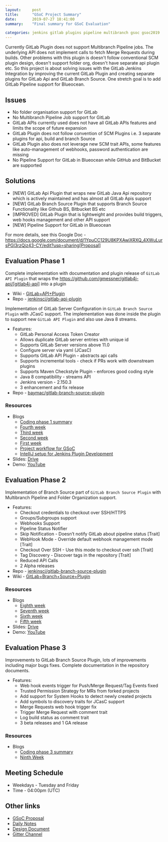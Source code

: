 ```yaml
---
layout:     post
title:      "GSoC Project Summary"
date:       2019-07-27 18:41:00
summary:    "Final summary for GSoC Evaluation"

categories: jenkins gitlab plugins pipeline multibranch gsoc gsoc2019
---
```


Currently GitLab Plugin does not support Multibranch Pipeline jobs. The underlying API does
not implement calls to fetch Merge Requests during builds. Other problems with this plugin is
doesn't follow conventional SCM plugin design, doesn't support folder org, doesn't have separate
api plugin etc. So this project is about solving issues with the GitLab Jenkins Integration by
improving the current GitLab Plugin and creating separate plugins for GitLab Api and GitLab
Branch Source. One stretch goal is to add GitLab Pipeline support for Blueocean.

## Issues
* No folder organisation support for GitLab
* No Multibranch Pipeline Job support for GitLab
* GitLab APIs currently used does not have all GitLab APIs features and limits the scope of future expansion
* GitLab Plugin does not follow convention of SCM Plugins i.e. 3 separate plugins for api, build and branch Source
* GitLab Plugin also does not leverage new SCM trait APIs, some features like auto-management of webhooks, password authentication are missing
* No Pipeline Support for GitLab in Blueocean while GitHub and BitBucket are supported

## Solutions

* [NEW] GitLab Api Plugin that wraps new GitLab Java Api repository which is actively maintained and has almost all GitLab Apis support
* [NEW] GitLab Branch Source Plugin that supports Branch Source Functionality like Github BS, Bitbucket BS etc
* [IMPROVED] GitLab Plugin that is lightweight and provides build triggers, web hooks management and other API support
* [NEW] Pipeline Support for GitLab in Blueocean

For more details, see this Google Doc - https://docs.google.com/document/d/1YpuCC129U8KPXAwiXRXQ_4XWuLursPGl3rzQjz43-CY/edit?usp=sharing[Proposal]

## Evaluation Phase 1

Complete implementation with documentation and plugin release of `GitLab API Plugin` that wraps the https://github.com/gmessner/gitlab4j-api/[gitlab4j-api] into a plugin 

* Wiki - [GitLab+API+Plugin](https://wiki.jenkins.io/display/JENKINS/GitLab+API+Plugin)
* Repo - [jenkinsci/gitlab-api-plugin](https://github.com/jenkinsci/gitlab-api-plugin)

Implementation of GitLab Server Configuration in `GitLab Branch Source Plugin` with JCasC support. The implementation was done inside the plugin to support new `GitLab API Plugin` and also use Java 8 streams.

* Features:
    * GitLab Personal Access Token Creator 
    * Allows duplicate GitLab server entries with unique id
    * Supports GitLab Server versions above 11.0
    * Configure server via yaml (JCasC)
    * Supports GitLab API Plugin - abstracts api calls
    * Supports incremental tools - check if PRs work with downstream plugins
    * Supports Maven Checkstyle Plugin - enforces good coding style 
    * Java 8 compatibility - streams API
    * Jenkins version - 2.150.3
    * 3 enhancement and fix release
* Repo - [baymac/gitlab-branch-source-plugin](https://github.com/baymac/gitlab-branch-source-plugin)

### Resources

* Blogs
    * [Coding phase 1 summary](https://jenkins.io/blog/2019/06/29/phase-1-multibranch-pipeline-support-for-gitlab/)
    * [Fourth week](https://baymac.github.io/2019/06/gsoc-coding-period-the-fourth-week)
    * [Third week](https://baymac.github.io/2019/06/gsoc-coding-period-the-mock-presentation-week)
    * [Second week](https://baymac.github.io/2019/06/gsoc-coding-period-the-second-week)
    * [First week](https://baymac.github.io/2019/06/gsoc-coding-period-the-beginning)
    * [Project workflow for GSoC](https://baymac.github.io/2019/05/project-workflow-for-gsoc)
    * [IntelliJ setup for Jenkins Plugin Development](https://baymac.github.io/2019/03/intellij-setup-for-plugin-development)
* Slides: [Drive](https://drive.google.com/file/d/1c3UWwEb5rDmO6YEn5fU3qVbVW-opuUXb/view)
* Demo: [YouTube](https://www.youtube.com/watch?v=ij6ByZqI67o)

## Evaluation Phase 2

Implementation of Branch Source part of `GitLab Branch Source Plugin` with Multibranch Pipeline and Folder Organization support.
* Features:
    * Checkout credentials to checkout over SSH/HTTPS
    * Groups/Subgroups support
    * Webhooks Support
    * Pipeline Status Notifier
    * Skip Notification - Doesn’t notify GitLab about pipeline status [Trait]
    * WebHook Mode - Override default webhook management mode [Trait]
    * Checkout Over SSH - Use this mode to checkout over ssh [Trait]
    * Tag Discovery - Discover tags in the repository [Trait]
    * Reduced API Calls
    * 2 Alpha releases
* Repo - [jenkinsci/gitlab-branch-source-plugin](https://github.com/jenkinsci/gitlab-branch-source-plugin)
* Wiki - [GitLab+Branch+Source+Plugin](https://wiki.jenkins.io/display/JENKINS/GitLab+Branch+Source+Plugin)

### Resources

* Blogs
    * [Eighth week](https://baymac.github.io/2019/07/gsoc-coding-period-plugin-release-week)
    * [Seventh week](https://baymac.github.io/2019/07/gsoc-coding-period-plugin-hosting-week)
    * [Sixth week](https://baymac.github.io/2019/07/gsoc-coding-period-the-sixth-week)
    * [Fifth week](https://baymac.github.io/2019/06/gsoc-coding-period-the-presentation-week)
* Slides: [Drive](https://docs.google.com/presentation/d/1fMiDiLi3L39hoaFz-qLLhWQXwb1U9864_Per3vTc1dk/edit?usp=sharing)
* Demo: [YouTube](https://www.youtube.com/watch?v=tnoObQqGhyM)

## Evaluation Phase 3

Improvements to GitLab Branch Source Plugin, lots of improvements including major bugs fixes. Complete documentation in the repository documents.
* Features:
    * Web hook events trigger for Push/Merge Request/Tag Events fixed
    * Trusted Permission Strategy for MRs from forked projects
    * Add support for System Hooks to detect newly created projects
    * Add symbols to discovery traits for JCasC support
    * Merge Requests web hook trigger fix
    * Trigger Merge Request with comment trait
    * Log build status as comment trait
    * 3 beta releases and 1 GA release

### Resources

* Blogs
    * [Coding phase 3 summary](https://baymac.github.io/2019/08/introducing-gitlab-branch-source-plugin)
    * [Ninth Week](https://baymac.github.io/2019/07/gsoc-coding-period-second-presentation-week)

## Meeting Schedule

* Weekdays - Tuesday and Friday
* Time - 04:00pm (UTC)

## Other links

* [GSoC Proposal](https://drive.google.com/file/d/1tk_8221juDRF2-k2hByYt4LdztNtcZtm/view)
* [Daily Notes](https://docs.google.com/document/d/12sICOnFXJXHEkqWV8yq6dy_ZcVs-5gL_zeDae8gnWdo/edit?usp=sharing)
* [Design Document](https://docs.google.com/document/d/1r_zQy5KpNNAO4KerFJrowWvGfFIU7xdEdqKgFenS3lI/edit?usp=sharing)
* [Gitter Channel](https://gitter.im/jenkinsci/gitlab-branch-source-plugin)